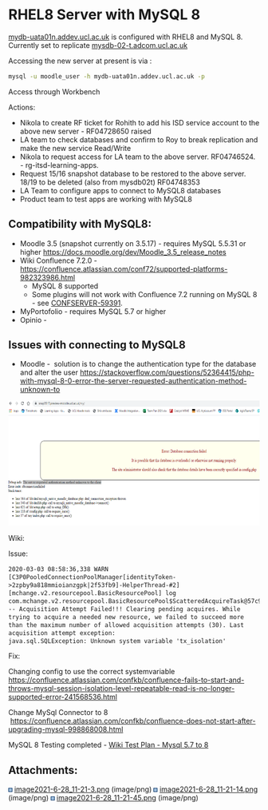 # RHEL8 Server with MySQL 8

[mydb-uata01n.addev.ucl.ac.uk](http://mydb-uata01n.addev.ucl.ac.uk) is configured with RHEL8 and MySQL 8. Currently set to replicate [mysdb-02-t.adcom.ucl.ac.uk](http://mysdb-02-t.adcom.ucl.ac.uk)

Accessing the new server at present is via :

``` bash
mysql -u moodle_user -h mydb-uata01n.addev.ucl.ac.uk -p
```

Access through Workbench 

Actions:

-   Nikola to create RF ticket for Rohith to add his ISD service account to the above new server - RF04728650 raised
-   LA team to check databases and confirm to Roy to break replication and make the new service Read/Write
-   Nikola to request access for LA team to the above server. RF04746524. - rg-itsd-learning-apps. 
-   Request 15/16 snapshot database to be restored to the above server. 18/19 to be deleted (also from mysdb02t) RF04748353
-   LA Team to configure apps to connect to MySQL8 databases
-   Product team to test apps are working with MySQL8

## Compatibility with MySQL8:

-   Moodle 3.5 (snapshot currently on 3.5.17) - requires MySQL 5.5.31 or higher <https://docs.moodle.org/dev/Moodle_3.5_release_notes>
-   Wiki Confluence 7.2.0 - <https://confluence.atlassian.com/conf72/supported-platforms-982323986.html>
    -   MySQL 8 supported
    -   Some plugins will not work with Confluence 7.2 running on MySQL 8 - see [CONFSERVER-59391](https://jira.atlassian.com/browse/CONFSERVER-59391).
-   MyPortofolio - requires MySQL 5.7 or higher
-   Opinio -

## Issues with connecting to MySQL8

-   Moodle -  solution is to change the authentication type for the database and alter the user <https://stackoverflow.com/questions/52364415/php-with-mysql-8-0-error-the-server-requested-authentication-method-unknown-to>

<img src="attachments/169217277/172459928.png" height="250" />

Wiki:

Issue:

    2020-03-03 08:58:36,338 WARN [C3P0PooledConnectionPoolManager[identityToken->2zpby9a818mmioianzgpk|2f53fb9]-HelperThread-#2] [mchange.v2.resourcepool.BasicResourcePool] log com.mchange.v2.resourcepool.BasicResourcePool$ScatteredAcquireTask@57c970a0 -- Acquisition Attempt Failed!!! Clearing pending acquires. While trying to acquire a needed new resource, we failed to succeed more than the maximum number of allowed acquisition attempts (30). Last acquisition attempt exception: 
    java.sql.SQLException: Unknown system variable 'tx_isolation'

Fix:

Changing config to use the correct systemvariable <https://confluence.atlassian.com/confkb/confluence-fails-to-start-and-throws-mysql-session-isolation-level-repeatable-read-is-no-longer-supported-error-241568536.html>

Change MySql Connector to 8  <https://confluence.atlassian.com/confkb/confluence-does-not-start-after-upgrading-mysql-998868008.html>

MySQL 8 Testing completed - [Wiki Test Plan - Mysql 5.7 to 8](https://wiki.ucl.ac.uk/display/ISConfluence/Wiki+Test+Plan+-+Mysql+5.7+to+8)

## Attachments:

<img src="images/icons/bullet_blue.gif" width="8" height="8" /> [image2021-6-28\_11-21-3.png](attachments/169217277/172459927.png) (image/png)
<img src="images/icons/bullet_blue.gif" width="8" height="8" /> [image2021-6-28\_11-21-14.png](attachments/169217277/172459928.png) (image/png)
<img src="images/icons/bullet_blue.gif" width="8" height="8" /> [image2021-6-28\_11-21-45.png](attachments/169217277/172459933.png) (image/png)

